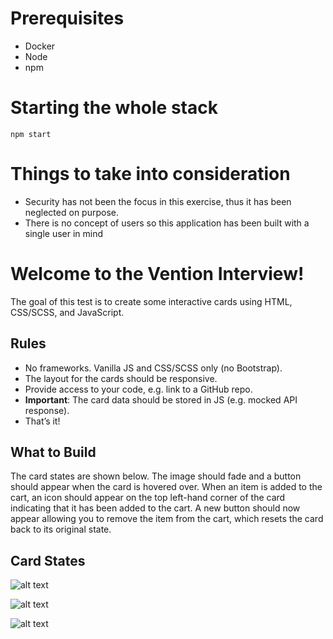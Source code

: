 # Prerequisites
- Docker
- Node
- npm

# Starting the whole stack
`npm start`

# Things to take into consideration
- Security has not been the focus in this exercise, thus it has been neglected on purpose.
- There is no concept of users so this application has been built with a single user in mind





# Welcome to the Vention Interview!
The goal of this test is to create some interactive cards using HTML, CSS/SCSS, and JavaScript.

## Rules
- No frameworks. Vanilla JS and CSS/SCSS only (no Bootstrap).
- The layout for the cards should be responsive.
- Provide access to your code, e.g. link to a GitHub repo.
- **Important**: The card data should be stored in JS (e.g. mocked API response).
- That’s it!

## What to Build
The card states are shown below. The image should fade and a button should appear when the card is hovered
over. When an item is added to the cart, an icon should appear on the top left-hand corner of the card indicating that
it has been added to the cart. A new button should now appear allowing you to remove the item from the cart, which
resets the card back to its original state.

## Card States

![alt text](/states/state-1.png "Logo Title Text 1")

![alt text](/states/state-2.png "Logo Title Text 1")

![alt text](/states/state-3.png "Logo Title Text 1")

